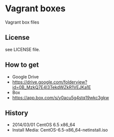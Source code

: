 Vagrant boxes
=========

Vagrant box files

License
------

see LICENSE file.

How to get
---------

- Google Drive
 - https://drive.google.com/folderview?id=0B_MzkQ7E4I3TekdWZkR1VEJKa1E
- Box
 - https://app.box.com/s/y0acu5g4stq19wkc3gkw

History
-------

- 2014/03/01 CentOS 6.5 x86_64
 - Install Media: CentOS-6.5-x86_64-netinstall.iso
